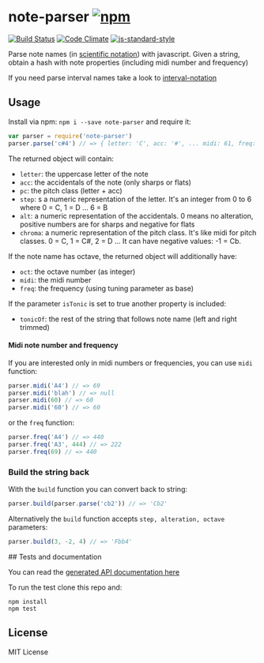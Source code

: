 # note-parser [![npm](https://img.shields.io/npm/v/note-parser.svg)](https://www.npmjs.com/package/note-parser)

[![Build Status](https://travis-ci.org/danigb/note-parser.svg?branch=master)](https://travis-ci.org/danigb/note-parser) [![Code Climate](https://codeclimate.com/github/danigb/note-parser/badges/gpa.svg)](https://codeclimate.com/github/danigb/note-parser)
[![js-standard-style](https://img.shields.io/badge/code%20style-standard-brightgreen.svg?style=flat)](https://github.com/feross/standard)

Parse note names (in [scientific notation](https://en.wikipedia.org/wiki/Scientific_pitch_notation)) with javascript. Given a string, obtain a hash
with note properties (including midi number and frequency)

If you need parse interval names take a look to [interval-notation](https://github.com/danigb/interval-notation)

## Usage

Install via npm: `npm i --save note-parser` and require it:

```js
var parser = require('note-parser')
parser.parse('c#4') // => { letter: 'C', acc: '#', ... midi: 61, freq: 277.1826309768721 }
```

The returned object will contain:

- `letter`: the uppercase letter of the note
- `acc`: the accidentals of the note (only sharps or flats)
- `pc`: the pitch class (letter + acc)
- `step`: s a numeric representation of the letter. It's an integer from 0 to 6 where 0 = C, 1 = D ... 6 = B
- `alt`: a numeric representation of the accidentals. 0 means no alteration,
positive numbers are for sharps and negative for flats
- `chroma`: a numeric representation of the pitch class. It's like midi for
pitch classes. 0 = C, 1 = C#, 2 = D ... It can have negative values: -1 = Cb.

If the note name has octave, the returned object will additionally have:

- `oct`: the octave number (as integer)
- `midi`: the midi number
- `freq`: the frequency (using tuning parameter as base)

If the parameter `isTonic` is set to true another property is included:

- `tonicOf`: the rest of the string that follows note name (left and right trimmed)  

#### Midi note number and frequency

If you are interested only in midi numbers or frequencies, you can use `midi` function:

```js
parser.midi('A4') // => 69
parser.midi('blah') // => null
parser.midi(60) // => 60
parser.midi('60') // => 60
```

or the `freq` function:

```js
parser.freq('A4') // => 440
parser.freq('A3', 444) // => 222
parser.freq(69) // => 440
```

### Build the string back

With the `build` function you can convert back to string:

```js
parser.build(parser.parse('cb2')) // => 'Cb2'
```

Alternatively the `build` function accepts `step, alteration, octave` parameters:

```js
parser.build(3, -2, 4) // => 'Fbb4'
```

## Tests and documentation

You can read the [generated API documentation here](https://github.com/danigb/note-parser/blob/master/API.md)

To run the test clone this repo and:

```
npm install
npm test
```

## License

MIT License
